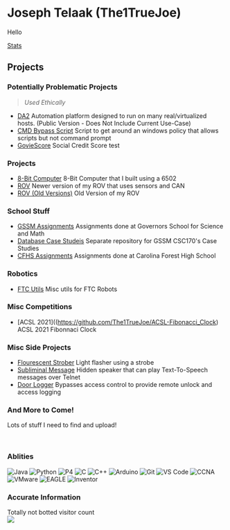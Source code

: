 # Joseph Telaak (The1TrueJoe)

Hello


[Stats](https://github.com/The1TrueJoe/The1TrueJoe/blob/main/STATS.md)

## Projects

### Potentially Problematic Projects
> <I>Used Ethically</I><br>

- [DA2](https://github.com/The1TrueJoe/DA2-Public-Code) Automation platform designed to run on many real/virtualized hosts.  (Public Version - Does Not Include Current Use-Case)
- [CMD Bypass Script](https://github.com/The1TrueJoe/CMD-Bypass) Script to get around an windows policy that allows scripts but not command prompt
- [GovieScore](https://github.com/The1TrueJoe/GovieScore) Social Credit Score test

### Projects

- [8-Bit Computer](https://github.com/The1TrueJoe/8Bit-Computer) 8-Bit Computer that I built using a 6502
- [ROV](https://github.com/The1TrueJoe/ROV) Newer version of my ROV that uses sensors and CAN
- [ROV (Old Versions)](https://github.com/The1TrueJoe/ROV-OLD) Old Version of my ROV

### School Stuff

- [GSSM Assignments](https://github.com/The1TrueJoe/SCGSSM-Assignments) Assignments done at Governors School for Science and Math
- [Database Case Studeis](https://github.com/The1TrueJoe/Database-Case-Studies) Separate repository for GSSM CSC170's Case Studies
- [CFHS Assignments](https://github.com/The1TrueJoe/CFHS-Assignments) Assignments done at Carolina Forest High School

### Robotics

- [FTC Utils](https://github.com/The1TrueJoe/FTCUtils) Misc utils for FTC Robots

### Misc Competitions

- [ACSL 2021]((https://github.com/The1TrueJoe/ACSL-Fibonacci_Clock) ACSL 2021 Fibonnaci Clock

### Misc Side Projects

- [Flourescent Strober](https://github.com/The1TrueJoe/RelayFlasher) Light flasher using a strobe
- [Subliminal Message](https://github.com/The1TrueJoe/SubliminalMessager) Hidden speaker that can play Text-To-Speech messages over Telnet
- [Door Logger](https://github.com/The1TrueJoe/DoorLogger) Bypasses access control to provide remote unlock and access logging

### And More to Come! 
Lots of stuff I need to find and upload!

<br>

### Ablities

![Java](https://img.shields.io/badge/-Java-White?style=flat-square&logo=java&color=orange&logoColor=white)
![Python](https://img.shields.io/badge/-Python-White?style=flat-square&logo=python&color=blue&logoColor=white)
![P4](https://img.shields.io/badge/-P4-White?style=flat-square&logo=P4&color=purple&logoColor=white)
![C](https://img.shields.io/badge/-C-White?style=flat-square&logo=C&color=green&logoColor=white)
![C++](https://img.shields.io/badge/-C++-White?style=flat-square&logo=cplusplus&color=blue&logoColor=white)
![Arduino](https://img.shields.io/badge/-Arduino-White?style=flat-square&logo=arduino&color=teal&logoColor=white)
![Git](https://img.shields.io/badge/-Git-%23F05032?style=flat-square&logo=git&logoColor=%23ffffff)
![VS Code](https://img.shields.io/badge/-VSCode-%23007ACC?style=flat-square&logo=visual-studio-code&logoColor=white)
![CCNA](https://img.shields.io/badge/-CCNA-%23F05032?style=flat-square&logo=cisco&color=teal&logoColor=white)
![VMware](https://img.shields.io/badge/-VMware-%23F05032?style=flat-square&logo=vmware&color=yellow&logoColor=white)
![EAGLE](https://img.shields.io/badge/-EAGLE-%23F05032?style=flat-square&logo=autodesk-autodesk&color=yellow&logoColor=orange)
![Inventor](https://img.shields.io/badge/-Inventor-%23F05032?style=flat-square&logo=autodesk-autodesk&color=yellow&logoColor=orange)

### Accurate Information

<p align="left"> 
  Totally not botted visitor count<br>
  <img src="https://profile-counter.glitch.me/The1TrueJoe/count.svg" />
</p>

<!-- https://simpleicons.org/ -->


<!--
**The1TrueJoe/The1TrueJoe** is a ✨ _special_ ✨ repository because its `README.md` (this file) appears on your GitHub profile.

Here are some ideas to get you started:

- 🔭 I’m currently working on ...
- 🌱 I’m currently learning ...
- 👯 I’m looking to collaborate on ...
- 🤔 I’m looking for help with ...
- 💬 Ask me about ...
- 📫 How to reach me: ...
- 😄 Pronouns: ...
- ⚡ Fun fact: ...
-->
